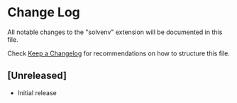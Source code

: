 # Change Log

All notable changes to the "solvenv" extension will be documented in this file.

Check [Keep a Changelog](http://keepachangelog.com/) for recommendations on how to structure this file.

## [Unreleased]

- Initial release